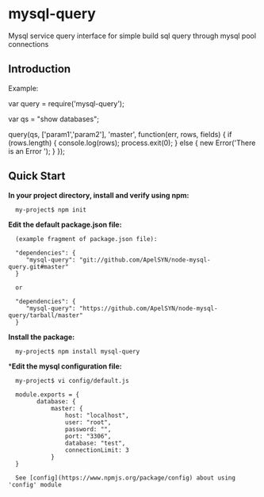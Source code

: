 mysql-query
===========

Mysql service query interface for simple build sql query through mysql pool connections


Introduction
------------

Example:

var query = require('mysql-query');

var qs = "show databases";

query(qs, ['param1','param2'], 'master', function(err, rows, fields) {
    if (rows.length) {
        console.log(rows);
        process.exit(0);
    } else {
        new Error('There is an Error ');
    }
});



Quick Start
-----------

**In your project directory, install and verify using npm:**

      my-project$ npm init

**Edit the default package.json file:**

      (example fragment of package.json file):

      "dependencies": {
         "mysql-query": "git://github.com/ApelSYN/node-mysql-query.git#master"
      }

      or

      "dependencies": {
         "mysql-query": "https://github.com/ApelSYN/node-mysql-query/tarball/master"
      }

**Install the package:**

      my-project$ npm install mysql-query

***Edit the mysql configuration file:**

      my-project$ vi config/default.js

      module.exports = {
            database: {
                master: {
                    host: "localhost",
                    user: "root",
                    password: "",
                    port: "3306",
                    database: "test",
                    connectionLimit: 3
                }
      }

      See [config](https://www.npmjs.org/package/config) about using 'config' module
